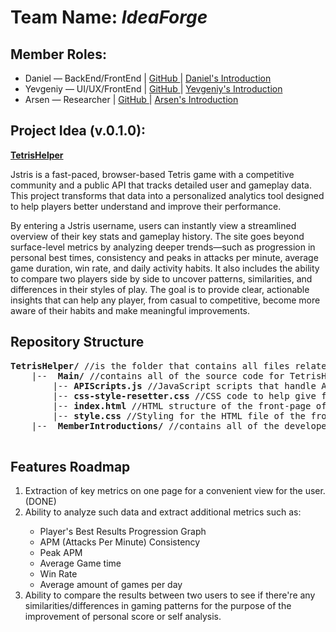 <h1>Team Name: <i>IdeaForge</i></h1>

<h2>Member Roles:</h2>
<ul>
	<li>Daniel — BackEnd/FrontEnd | <a href="https://github.com/AtomicRecall/">GitHub </a> | <a href="https://yevexe.github.io/3140ProjectsRepo/TetrisHelper/MemberIntroductions/Daniel/SelfIntroduction.html">Daniel's Introduction</a></li>
	<li>Yevgeniy — UI/UX/FrontEnd | <a href="https://github.com/yevexe/">GitHub </a> | <a href="https://yevexe.github.io/3140ProjectsRepo/TetrisHelper/MemberIntroductions/Yevgeniy/index.html">Yevgeniy's Introduction</a></li>
	<li>Arsen — Researcher | <a href="https://github.com/YaArsen">GitHub </a> | <a href= "https://github.com/yevexe/3140ProjectsRepo/blob/main/TetrisHelper/MemberIntroductions/Arsen/index.html">Arsen's Introduction</a></li>
</ul>

<h2>Project Idea <b>(v.0.1.0)</b>:</h2>
<p><b><a href="https://yevexe.github.io/3140ProjectsRepo/TetrisHelper/main/index.html">TetrisHelper</a></b></p>
<p>Jstris is a fast-paced, browser-based Tetris game with a competitive community and a public API that tracks detailed user and gameplay data. This project transforms that data into a personalized analytics tool designed to help players better understand and improve their performance.

By entering a Jstris username, users can instantly view a streamlined overview of their key stats and gameplay history. The site goes beyond surface-level metrics by analyzing deeper trends—such as progression in personal best times, consistency and peaks in attacks per minute, average game duration, win rate, and daily activity habits. It also includes the ability to compare two players side by side to uncover patterns, similarities, and differences in their styles of play. The goal is to provide clear, actionable insights that can help any player, from casual to competitive, become more aware of their habits and make meaningful improvements.</p>

<p>
	<h2>Repository Structure</h2>
	<pre>
<b>TetrisHelper/</b> //is the folder that contains all files related to this project.
	|-- <b>&nbsp;Main/</b> //contains all of the source code for TetrisHelper.
		|--<b>&nbsp;APIScripts.js</b> //JavaScript scripts that handle API calls to Jstris's API and handles pushing that info to the front end.
		|--<b>&nbsp;css-style-resetter.css</b> //CSS code to help give further control to how the browser renders the website
		|--<b>&nbsp;index.html</b> //HTML structure of the front-page of Tetris Helper.
		|--<b>&nbsp;style.css</b> //Styling for the HTML file of the front-page.
	|-- <b>&nbsp;MemberIntroductions/</b> //contains all of the developer's introductions.
	</pre>

 <h2>Features Roadmap</h2>
 <ol>
	 <li>Extraction of key metrics on one page for a convenient view for the user. (DONE) </li>
	 <li>Ability to analyze such data and extract additional metrics such as:</li>
	 	<ul>
			<li>Player's Best Results Progression Graph</li>
			<li>APM (Attacks Per Minute) Consistency</li>
			<li>Peak APM</li>
			<li>Average Game time</li>
			<li>Win Rate</li>
			<li>Average amount of games per day</li>
		</ul>
	 <li>Ability to compare the results between two users to see if there're any 
		 similarities/differences in gaming patterns for the purpose of the 
		 improvement of personal score or self analysis.</li>
 </ol>
</p>
